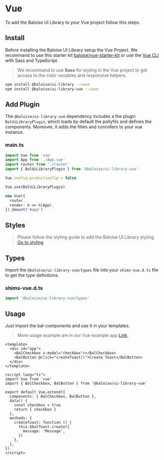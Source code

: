 # Vue

To add the Baloise UI Library to your Vue project follow this steps.

## Install

Before installing the Baloise UI Library setup the Vue Project. We recommand to use this starter kit [baloise/vue-starter-kit](https://github.com/baloise/vue-starter-kit) or use the [Vue CLI](https://cli.vuejs.org/guide/installation.html) with Sass and TypeScript.

> We recommand to use **Sass** for styling in the Vue project to get access to the color variables and responsive helpers.

```bash
npm install @baloise/ui-library --save
npm install @baloise/ui-library-vue --save
```

## Add Plugin

The `@baloise/ui-library-vue` dependency includes a the plugin `BalUiLibraryPlugin`, which loads by default the pollyfils and defines the components. Moreover, it adds the filtes and conrollers to your vue instance.

### main.ts

```typescript
import Vue from 'vue'
import App from './App.vue'
import router from './router'
import { BalUiLibraryPlugin } from '@baloise/ui-library-vue'

Vue.config.productionTip = false

Vue.use(BalUiLibraryPlugin)

new Vue({
  router,
  render: h => h(App),
}).$mount('#app')
```

## Styles

> Please follow the styling guide to add the Baloise UI Library styling. [Go to styling](introduction/styling.md)

## Types

Import the `@baloise/ui-library-vue/types` file into your `shims-vue.d.ts` file to get the type definitions.

### shims-vue.d.ts

```typescript
import '@baloise/ui-library-vue/types'
```

## Usage

Just import the bal-components and use it in your templates.

> More usage example are in our Vue example app [Link](https://github.com/baloise/ui-library/tree/master/examples/vue).

```vue
<template>
  <div id="app">
    <BalCheckbox v-model="checkbox"></BalCheckbox>
    <BalButton @click="createToast()">Create Toast</BalButton>
  </div>
</template>

<script lang="ts">
import Vue from 'vue'
import { BalCheckbox, BalButton } from '@baloise/ui-library-vue'

export default Vue.extend({
  components: { BalCheckbox, BalButton },
  data() {
    const checkbox = true
    return { checkbox }
  },
  methods: {
    createToast: function () {
      this.$balToast.create({
        message: 'Message',
      })
    },
  },
})
</script>
```
